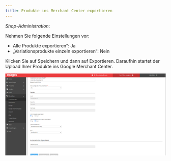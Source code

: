 ```yaml
---
title: Produkte ins Merchant Center exportieren
---
```


*Shop-Administration*:

Nehmen Sie folgende Einstellungen vor:

- Alle Produkte exportieren“: Ja
- „Variationsprodukte einzeln exportieren“: Nein 

Klicken Sie auf Speichern und dann auf Exportieren. Daraufhin startet der Upload Ihrer Produkte ins Google Merchant Center. 

![produkte-ins-merchant-center-exportieren](img/produkte-ins-merchant-center-exportieren.png)
